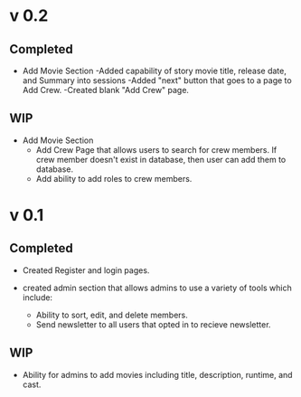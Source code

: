 # v 0.2

## Completed
- Add Movie Section
    -Added capability of story movie title, release date, and Summary into sessions
    -Added "next" button that goes to a page to Add Crew.
    -Created blank "Add Crew" page.

## WIP
- Add Movie Section
    - Add Crew Page that allows users to search for crew members. If crew member doesn't exist in database, then user can add them to database.
    - Add ability to add roles to crew members.

# v 0.1

## Completed

- Created Register and login pages.

- created admin section that allows admins to use a variety of tools which include:
    - Ability to sort, edit, and delete members.
    - Send newsletter to all users that opted in to recieve newsletter.

## WIP

- Ability for admins to add movies including title, description, runtime, and cast.